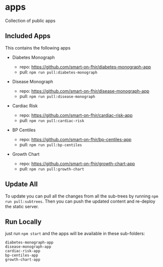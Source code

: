 # apps
Collection of public apps

## Included Apps
This contains the following apps
- Diabetes Monograph
    - repo: https://github.com/smart-on-fhir/diabetes-monograph-app
    - pull: `npm run pull:diabetes-monograph`

- Disease Monograph
    - repo: https://github.com/smart-on-fhir/disease-monograph-app
    - pull: `npm run pull:disease-monograph`

- Cardiac Risk
    - repo: https://github.com/smart-on-fhir/cardiac-risk-app
    - pull: `npm run pull:cardiac-risk`

- BP Centiles
    - repo: https://github.com/smart-on-fhir/bp-centiles-app
    - pull: `npm run pull:bp-centiles`

- Growth Chart
    - repo: https://github.com/smart-on-fhir/growth-chart-app
    - pull: `npm run pull:growth-chart`


## Update All
To update you can pull all the changes from all the sub-trees by running `npm run pull:subtrees`.
Then you can push the updated content and re-deploy the static server.

## Run Locally
just run `npm start` and the apps will be available in these sub-folders:

    diabetes-monograph-app
    disease-monograph-app
    cardiac-risk-app
    bp-centiles-app
    growth-chart-app

